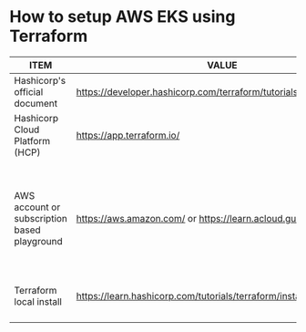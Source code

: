 # How to setup AWS EKS using Terraform

| ITEM | VALUE | NOTES |
|---|---|---|
Hashicorp's official document | https://developer.hashicorp.com/terraform/tutorials/kubernetes/eks | How to Provision an EKS cluster |
Hashicorp Cloud Platform (HCP) | https://app.terraform.io/ | Where workspace is hosted |
AWS account or subscription based playground | https://aws.amazon.com/ or https://learn.acloud.guru/home | * aCloudguru playgrounds are destroyed nightly<br>* alleviates the stress of AWS costs |
Terraform local install | https://learn.hashicorp.com/tutorials/terraform/install-cli | mac - brew install terraform |
|  |  |
|  |  |
